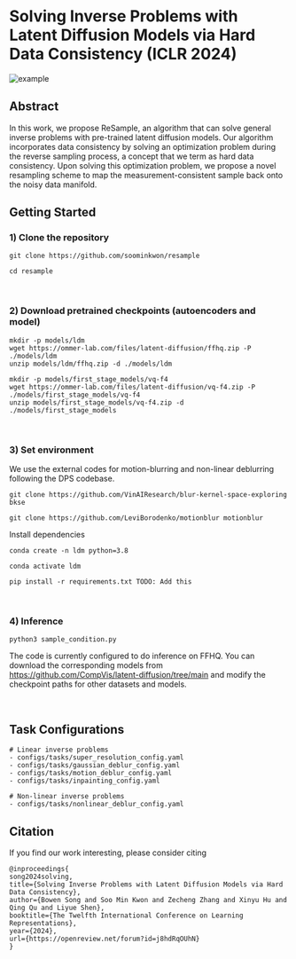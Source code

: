 # Solving Inverse Problems with Latent Diffusion Models via Hard Data Consistency (ICLR 2024)

![example](https://github.com/soominkwon/resample/blob/main/figures/resample_ex.png)

## Abstract

In this work, we propose ReSample, an algorithm that can solve general inverse problems with pre-trained latent diffusion models. Our algorithm incorporates data consistency by solving an optimization problem during the reverse sampling process, a concept that we term as hard data consistency. Upon solving this optimization problem, we propose a novel resampling scheme to map the measurement-consistent sample back onto the noisy data manifold.

## Getting Started

### 1) Clone the repository

```
git clone https://github.com/soominkwon/resample

cd resample
```

<br />

### 2) Download pretrained checkpoints (autoencoders and model)

```
mkdir -p models/ldm
wget https://ommer-lab.com/files/latent-diffusion/ffhq.zip -P ./models/ldm
unzip models/ldm/ffhq.zip -d ./models/ldm

mkdir -p models/first_stage_models/vq-f4
wget https://ommer-lab.com/files/latent-diffusion/vq-f4.zip -P ./models/first_stage_models/vq-f4
unzip models/first_stage_models/vq-f4.zip -d ./models/first_stage_models
```

<br />

### 3) Set environment

We use the external codes for motion-blurring and non-linear deblurring following the DPS codebase.

```
git clone https://github.com/VinAIResearch/blur-kernel-space-exploring bkse

git clone https://github.com/LeviBorodenko/motionblur motionblur
```

Install dependencies

```
conda create -n ldm python=3.8

conda activate ldm

pip install -r requirements.txt TODO: Add this
```

<br />

### 4) Inference

```
python3 sample_condition.py
```

The code is currently configured to do inference on FFHQ. You can download the corresponding models from https://github.com/CompVis/latent-diffusion/tree/main and modify the checkpoint paths for other datasets and models.


<br />

## Task Configurations

```
# Linear inverse problems
- configs/tasks/super_resolution_config.yaml
- configs/tasks/gaussian_deblur_config.yaml
- configs/tasks/motion_deblur_config.yaml
- configs/tasks/inpainting_config.yaml

# Non-linear inverse problems
- configs/tasks/nonlinear_deblur_config.yaml
```

## Citation
If you find our work interesting, please consider citing

```
@inproceedings{
song2024solving,
title={Solving Inverse Problems with Latent Diffusion Models via Hard Data Consistency},
author={Bowen Song and Soo Min Kwon and Zecheng Zhang and Xinyu Hu and Qing Qu and Liyue Shen},
booktitle={The Twelfth International Conference on Learning Representations},
year={2024},
url={https://openreview.net/forum?id=j8hdRqOUhN}
}
```

